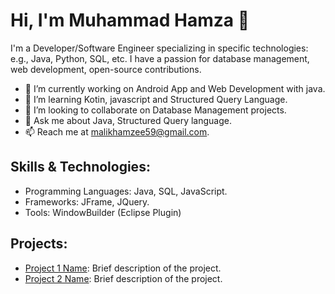 # Hi, I'm Muhammad Hamza 👋

I'm a Developer/Software Engineer specializing in specific technologies: e.g., Java, Python, SQL, etc. I have a passion for database management, web development, open-source contributions.

- 🔭 I’m currently working on Android App and Web Development with java.
- 🌱 I’m learning Kotin, javascript and Structured Query Language.
- 👯 I’m looking to collaborate on Database Management projects.
- 💬 Ask me about Java, Structured Query language.
- 📫 Reach me at malikhamzee59@gmail.com.

## Skills & Technologies:
- Programming Languages: Java, SQL, JavaScript.
- Frameworks: JFrame, JQuery.
- Tools: WindowBuilder (Eclipse Plugin)


## Projects:
- [Project 1 Name](link-to-repo): Brief description of the project.
- [Project 2 Name](link-to-repo): Brief description of the project.
